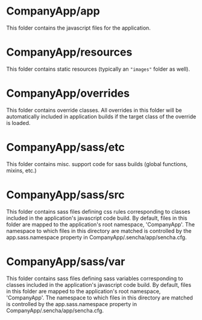 # CompanyApp/app

This folder contains the javascript files for the application.

# CompanyApp/resources

This folder contains static resources (typically an `"images"` folder as well).

# CompanyApp/overrides

This folder contains override classes. All overrides in this folder will be 
automatically included in application builds if the target class of the override
is loaded.

# CompanyApp/sass/etc

This folder contains misc. support code for sass builds (global functions, 
mixins, etc.)

# CompanyApp/sass/src

This folder contains sass files defining css rules corresponding to classes
included in the application's javascript code build.  By default, files in this 
folder are mapped to the application's root namespace, 'CompanyApp'. The
namespace to which files in this directory are matched is controlled by the
app.sass.namespace property in CompanyApp/.sencha/app/sencha.cfg. 

# CompanyApp/sass/var

This folder contains sass files defining sass variables corresponding to classes
included in the application's javascript code build.  By default, files in this 
folder are mapped to the application's root namespace, 'CompanyApp'. The
namespace to which files in this directory are matched is controlled by the
app.sass.namespace property in CompanyApp/.sencha/app/sencha.cfg. 

